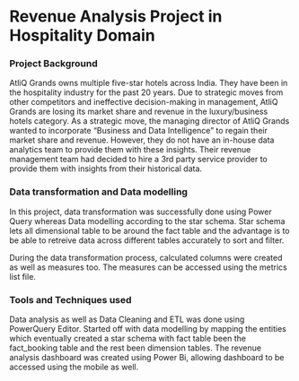 # Revenue Analysis Project in Hospitality Domain

### Project Background

AtliQ Grands owns multiple five-star hotels across India. They have been in the hospitality industry for the past 20 years. Due to strategic moves from other competitors and ineffective decision-making in management, AtliQ Grands are losing its market share and revenue in the luxury/business hotels category. As a strategic move, the managing director of AtliQ Grands wanted to incorporate “Business and Data Intelligence” to regain their market share and revenue. However, they do not have an in-house data analytics team to provide them with these insights.
Their revenue management team had decided to hire a 3rd party service provider to provide them with insights from their historical data.
  

### Data transformation and Data modelling

In this project, data transformation was successfully done using Power Query whereas Data modelling according to the star schema. 
Star schema lets all dimensional table to be around the fact table and the advantage is to be able to retreive data across different tables accurately to sort and filter. 

During the data transformation process, calculated columns were created as well as measures too. The measures can be accessed using the metrics list file.
 

### Tools and Techniques used

Data analysis as well as Data Cleaning and ETL was done using PowerQuery Editor. Started off with data modelling by mapping the entities which eventually created a star schema with fact table been the fact_booking table and the rest been dimension tables. The revenue analysis dashboard was created using Power Bi, allowing dashboard to be accessed using the mobile as well. 

